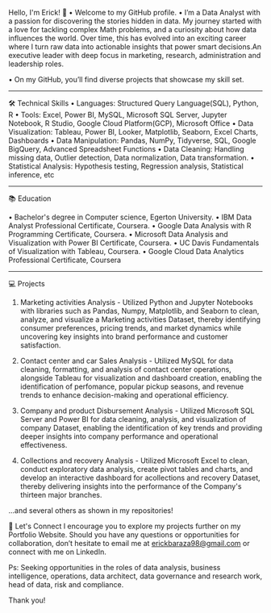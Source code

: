 Hello, I'm Erick! 👋
•	Welcome to my GitHub profile.
•	I’m a Data Analyst with a passion for discovering the stories hidden in data. My journey started with a love for tackling complex Math problems, and a curiosity about how data influences the world. Over time, this has evolved into an exciting career where I turn raw data into actionable insights that power smart decisions.An executive leader with deep focus in marketing, research, administration and leadership roles.

•	On my GitHub, you’ll find diverse projects that showcase my skill set.

_______________________________________________________________________________________________________________________________________________________________________________________________________________________________________________________________________________
🛠️ Technical Skills
•	Languages: Structured Query Language(SQL), Python, R
•	Tools: Excel, Power BI, MySQL, Microsoft SQL Server, Jupyter Notebook, R Studio, Google Cloud Platform(GCP), Microsoft Office
•	Data Visualization: Tableau, Power BI, Looker, Matplotlib, Seaborn, Excel Charts, Dashboards
•	Data Manipulation: Pandas, NumPy, Tidyverse, SQL, Google BigQuery, Advanced Spreadsheet Functions
•	Data Cleaning: Handling missing data, Outlier detection, Data normalization, Data transformation.
•	Statistical Analysis: Hypothesis testing, Regression analysis, Statistical inference, etc

_______________________________________________________________________________________________________________________________________________________________________________________________________________________________________________________________________________
📚 Education

•	Bachelor's degree in Computer science, Egerton University.
•	IBM Data Analyst Professional Certificate, Coursera.
•	Google Data Analysis with R Programming Certificate, Coursera.
•	Microsoft Data Analysis and Visualization with Power BI Certificate, Coursera.
•	UC Davis Fundamentals of Visualization with Tableau, Coursera.
•	Google Cloud Data Analytics Professional Certificate, Coursera
_______________________________________________________________________________________________________________________________________________________________________________________________________________________________________________________________________________
💻 Projects

1. Marketing activities Analysis - Utilized Python and Jupyter Notebooks with libraries such as Pandas, Numpy, Matplotlib, and Seaborn to clean, analyze, and visualize a Marketing activities Dataset, thereby identifying consumer preferences, pricing trends, and market dynamics while uncovering key insights into brand performance and customer satisfaction.

2. Contact center and car Sales Analysis - Utilized MySQL for data cleaning, formatting, and analysis of contact center operations, alongside Tableau for visualization and dashboard creation, enabling the identification of perfomance, popular pickup seasons, and revenue trends to enhance decision-making and operational efficiency.

3. Company and product Disbursement Analysis - Utilized Microsoft SQL Server and Power BI for data cleaning, analysis, and visualization of company Dataset, enabling the identification of key trends and providing deeper insights into company performance and operational effectiveness.

4. Collections and recovery Analysis - Utilized Microsoft Excel to clean, conduct exploratory data analysis, create pivot tables and charts, and develop an interactive dashboard for acollections and recovery Dataset, thereby delivering insights into the  performance of the Company's thirteen major branches.

...and several others as shown in my repositories!

📧 Let's Connect
I encourage you to explore my projects further on my Portfolio Website. Should you have any questions or opportunities for collaboration, don’t hesitate to email me at erickbaraza98@gmail.com or connect with me on LinkedIn.

Ps: Seeking opportunities in the roles of data analysis, business intelligence, operations, data architect, data governance and research work, head of data, risk and compliance.

Thank you!

